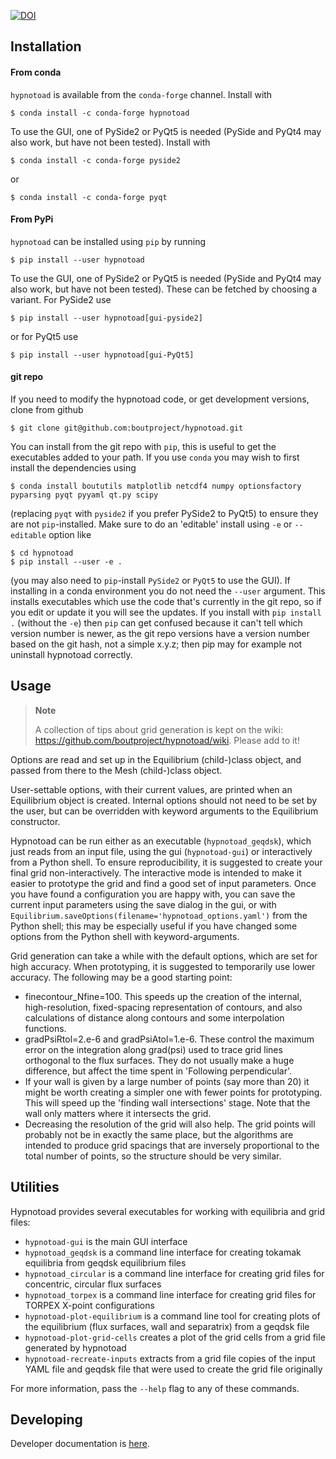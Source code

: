 [![DOI](https://zenodo.org/badge/227625247.svg)](https://zenodo.org/badge/latestdoi/227625247)

Installation
------------

#### From conda

``hypnotoad`` is available from the ``conda-forge`` channel. Install with

    $ conda install -c conda-forge hypnotoad

To use the GUI, one of PySide2 or PyQt5 is needed (PySide and PyQt4 may also
work, but have not been tested). Install with

    $ conda install -c conda-forge pyside2

or

    $ conda install -c conda-forge pyqt

#### From PyPi

``hypnotoad`` can be installed using ``pip`` by running

    $ pip install --user hypnotoad

To use the GUI, one of PySide2 or PyQt5 is needed (PySide and PyQt4 may also
work, but have not been tested). These can be fetched by choosing a variant.
For PySide2 use

    $ pip install --user hypnotoad[gui-pyside2]

or for PyQt5 use

    $ pip install --user hypnotoad[gui-PyQt5]

#### git repo

If you need to modify the hypnotoad code, or get development versions, clone
from github

    $ git clone git@github.com:boutproject/hypnotoad.git

You can install from the git repo with ``pip``, this is useful to get the
executables added to your path. If you use ``conda`` you may wish to first
install the dependencies using

    $ conda install boututils matplotlib netcdf4 numpy optionsfactory pyparsing pyqt pyyaml qt.py scipy

(replacing ``pyqt`` with ``pyside2`` if you prefer PySide2 to PyQt5) to ensure
they are not ``pip``-installed. Make sure to do an 'editable' install using
``-e`` or ``--editable`` option like

    $ cd hypnotoad
    $ pip install --user -e .

(you may also need to ``pip``-install ``PySide2`` or ``PyQt5`` to use the GUI).
If installing in a conda environment you do not need the ``--user`` argument.
This installs executables which use the code that's currently in the git repo,
so if you edit or update it you will see the updates. If you install with ``pip
install .`` (without the ``-e``) then ``pip`` can get confused because it can't
tell which version number is newer, as the git repo versions have a version
number based on the git hash, not a simple x.y.z; then pip may for example not
uninstall hypnotoad correctly.


Usage
-----

> **Note**
>
> A collection of tips about grid generation is kept on the wiki:
> https://github.com/boutproject/hypnotoad/wiki. Please add to it!

Options are read and set up in the Equilibrium (child-)class object, and passed
from there to the Mesh (child-)class object.

User-settable options, with their current values, are printed when an
Equilibrium object is created.  Internal options should not need to be set by
the user, but can be overridden with keyword arguments to the Equilibrium
constructor.

Hypnotoad can be run either as an executable (``hypnotoad_geqdsk``), which just
reads from an input file, using the gui (``hypnotoad-gui``) or interactively
from a Python shell. To ensure reproducibility, it is suggested to create your
final grid non-interactively. The interactive mode is intended to make it
easier to prototype the grid and find a good set of input parameters. Once you
have found a configuration you are happy with, you can save the current input
parameters using the save dialog in the gui, or with
``Equilibrium.saveOptions(filename='hypnotoad_options.yaml')`` from the Python
shell; this may be especially useful if you have changed some options from the
Python shell with keyword-arguments.

Grid generation can take a while with the default options, which are set for
high accuracy. When prototyping, it is suggested to temporarily use lower
accuracy. The following may be a good starting point:
- finecontour\_Nfine=100. This speeds up the creation of the internal,
  high-resolution, fixed-spacing representation of contours, and also
  calculations of distance along contours and some interpolation functions.
- gradPsiRtol=2.e-6 and gradPsiAtol=1.e-6. These control the maximum error on
  the integration along grad(psi) used to trace grid lines orthogonal to the
  flux surfaces. They do not usually make a huge difference, but affect the
  time spent in 'Following perpendicular'.
- If your wall is given by a large number of points (say more than 20) it might
  be worth creating a simpler one with fewer points for prototyping. This will
  speed up the 'finding wall intersections' stage. Note that the wall only
  matters where it intersects the grid.
- Decreasing the resolution of the grid will also help. The grid points will
  probably not be in exactly the same place, but the algorithms are intended to
  produce grid spacings that are inversely proportional to the total number of
  points, so the structure should be very similar.


Utilities
---------

Hypnotoad provides several executables for working with equilibria and grid files:
- `hypnotoad-gui` is the main GUI interface
- `hypnotoad_geqdsk` is a command line interface for creating tokamak
  equilibria from geqdsk equilibrium files
- `hypnotoad_circular` is a command line interface for creating grid files for
  concentric, circular flux surfaces
- `hypnotoad_torpex` is a command line interface for creating grid files for
  TORPEX X-point configurations
- `hypnotoad-plot-equilibrium` is a command line tool for creating plots of the
  equilibrium (flux surfaces, wall and separatrix) from a geqdsk file
- `hypnotoad-plot-grid-cells` creates a plot of the grid cells from a grid file
  generated by hypnotoad
- `hypnotoad-recreate-inputs` extracts from a grid file copies of the input
  YAML file and geqdsk file that were used to create the grid file originally

For more information, pass the `--help` flag to any of these commands.


Developing
----------

Developer documentation is [here](doc/developer/developer.md).
